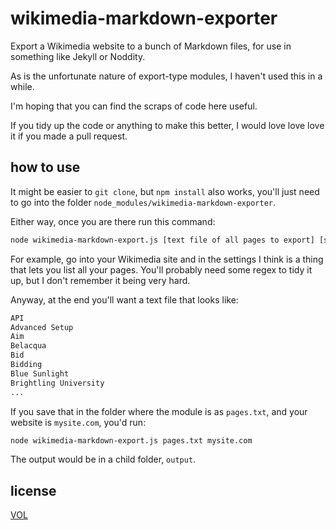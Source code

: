 # wikimedia-markdown-exporter

Export a Wikimedia website to a bunch of Markdown files, for use in something like Jekyll or Noddity.

As is the unfortunate nature of export-type modules, I haven't used this in a while.

I'm hoping that you can find the scraps of code here useful.

If you tidy up the code or anything to make this better, I would love love love it if you made a pull request.

## how to use

It might be easier to `git clone`, but `npm install` also works, you'll just need to go into
the folder `node_modules/wikimedia-markdown-exporter`.

Either way, once you are there run this command:

```sh
node wikimedia-markdown-export.js [text file of all pages to export] [site domain]
```

For example, go into your Wikimedia site and in the settings I think is a thing that lets
you list all your pages. You'll probably need some regex to tidy it up, but I don't remember
it being very hard.

Anyway, at the end you'll want a text file that looks like:

```txt
API
Advanced Setup
Aim
Belacqua
Bid
Bidding
Blue Sunlight
Brightling University
...
```

If you save that in the folder where the module is as `pages.txt`, and your website is `mysite.com`, you'd run:

```sh
node wikimedia-markdown-export.js pages.txt mysite.com
```

The output would be in a child folder, `output`.

## license

[VOL](http://veryopenlicense.com)
